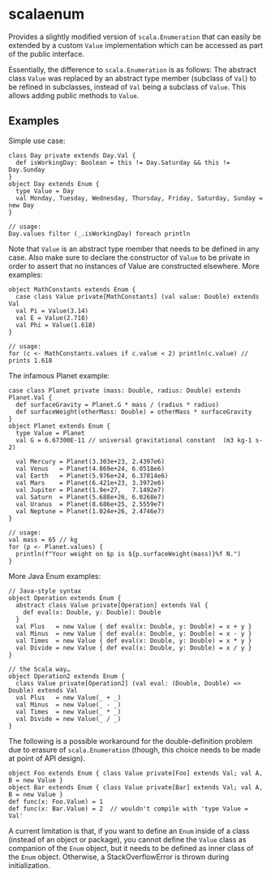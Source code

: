 scalaenum
=========

Provides a slightly modified version of `scala.Enumeration` that can easily be extended by a custom `Value`
implementation which can be accessed as part of the public interface.

Essentially, the difference to `scala.Enumeration` is as follows: The abstract class `Value` was replaced by an
abstract type member (subclass of `Val`) to be refined in subclasses, instead of `Val` being a subclass of `Value`.
This allows adding public methods to `Value`.


Examples
--------

Simple use case:

    class Day private extends Day.Val {
      def isWorkingDay: Boolean = this != Day.Saturday && this != Day.Sunday
    }
    object Day extends Enum {
      type Value = Day
      val Monday, Tuesday, Wednesday, Thursday, Friday, Saturday, Sunday = new Day
    }

    // usage:
    Day.values filter (_.isWorkingDay) foreach println

Note that `Value` is an abstract type member that needs to be defined in any case.
Also make sure to declare the constructor of `Value` to be private in order to assert that no instances of Value are
constructed elsewhere. More examples:

    object MathConstants extends Enum {
      case class Value private[MathConstants] (val value: Double) extends Val
      val Pi = Value(3.14)
      val E = Value(2.718)
      val Phi = Value(1.618)
    }

    // usage:
    for (c <- MathConstants.values if c.value < 2) println(c.value) // prints 1.618

The infamous Planet example:

    case class Planet private (mass: Double, radius: Double) extends Planet.Val {
      def surfaceGravity = Planet.G * mass / (radius * radius)
      def surfaceWeight(otherMass: Double) = otherMass * surfaceGravity
    }
    object Planet extends Enum {
      type Value = Planet
      val G = 6.67300E-11 // universal gravitational constant  (m3 kg-1 s-2)

      val Mercury = Planet(3.303e+23, 2.4397e6)
      val Venus   = Planet(4.869e+24, 6.0518e6)
      val Earth   = Planet(5.976e+24, 6.37814e6)
      val Mars    = Planet(6.421e+23, 3.3972e6)
      val Jupiter = Planet(1.9e+27,   7.1492e7)
      val Saturn  = Planet(5.688e+26, 6.0268e7)
      val Uranus  = Planet(8.686e+25, 2.5559e7)
      val Neptune = Planet(1.024e+26, 2.4746e7)
    }

    // usage:
    val mass = 65 // kg
    for (p <- Planet.values) {
      println(f"Your weight on $p is ${p.surfaceWeight(mass)}%f N.")
    }

More Java Enum examples:

    // Java-style syntax
    object Operation extends Enum {
      abstract class Value private[Operation] extends Val {
        def eval(x: Double, y: Double): Double
      }
      val Plus   = new Value { def eval(x: Double, y: Double) = x + y }
      val Minus  = new Value { def eval(x: Double, y: Double) = x - y }
      val Times  = new Value { def eval(x: Double, y: Double) = x * y }
      val Divide = new Value { def eval(x: Double, y: Double) = x / y }
    }

    // the Scala way…
    object Operation2 extends Enum {
      class Value private[Operation2] (val eval: (Double, Double) => Double) extends Val
      val Plus   = new Value(_ + _)
      val Minus  = new Value(_ - _)
      val Times  = new Value(_ * _)
      val Divide = new Value(_ / _)
    }

The following is a possible workaround for the double-definition problem due to erasure of `scala.Enumeration` (though,
this choice needs to be made at point of API design).

    object Foo extends Enum { class Value private[Foo] extends Val; val A, B = new Value }
    object Bar extends Enum { class Value private[Bar] extends Val; val A, B = new Value }
    def func(x: Foo.Value) = 1
    def func(x: Bar.Value) = 2  // wouldn't compile with 'type Value = Val'

A current limitation is that, if you want to define an `Enum` inside of a class (instead of an object or package),
you cannot define the `Value` class as companion of the `Enum` object, but it needs to be defined as inner class of the
`Enum` object. Otherwise, a StackOverflowError is thrown during initialization.
